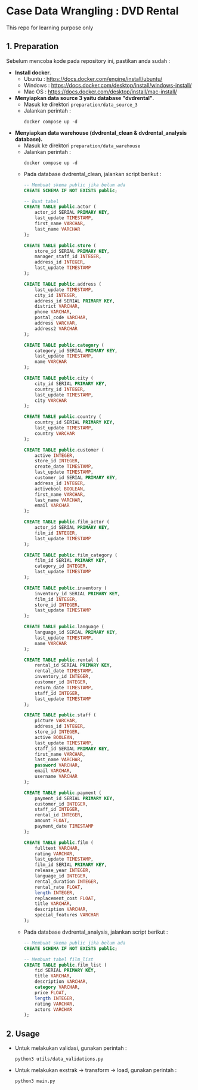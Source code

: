 # Case Data Wrangling : DVD Rental
This repo for learning purpose only

## 1. Preparation
Sebelum mencoba kode pada repository ini, pastikan anda sudah :
- **Install docker**. 
    - Ubuntu : https://docs.docker.com/engine/install/ubuntu/
    - Windows : https://docs.docker.com/desktop/install/windows-install/
    - Mac OS : https://docs.docker.com/desktop/install/mac-install/
- **Menyiapkan data source 3 yaitu database "dvdrental"**. 
    - Masuk ke direktori `preparation/data_source_3`
    - Jalankan perintah :
        ```
        docker compose up -d
        ```
- **Menyiapkan data warehouse (dvdrental_clean & dvdrental_analysis database).**
    - Masuk ke direktori `preparation/data_warehouse`
    - Jalankan perintah :
        ```
        docker compose up -d
        ```
    - Pada database dvdrental_clean, jalankan script berikut :
        ```sql
        -- Membuat skema public jika belum ada
        CREATE SCHEMA IF NOT EXISTS public;

        -- Buat tabel
        CREATE TABLE public.actor (
            actor_id SERIAL PRIMARY KEY,
            last_update TIMESTAMP,
            first_name VARCHAR,
            last_name VARCHAR
        );

        CREATE TABLE public.store (
            store_id SERIAL PRIMARY KEY,
            manager_staff_id INTEGER,
            address_id INTEGER,
            last_update TIMESTAMP
        );

        CREATE TABLE public.address (
            last_update TIMESTAMP,
            city_id INTEGER,
            address_id SERIAL PRIMARY KEY,
            district VARCHAR,
            phone VARCHAR,
            postal_code VARCHAR,
            address VARCHAR,
            address2 VARCHAR
        );

        CREATE TABLE public.category (
            category_id SERIAL PRIMARY KEY,
            last_update TIMESTAMP,
            name VARCHAR
        );

        CREATE TABLE public.city (
            city_id SERIAL PRIMARY KEY,
            country_id INTEGER,
            last_update TIMESTAMP,
            city VARCHAR
        );

        CREATE TABLE public.country (
            country_id SERIAL PRIMARY KEY,
            last_update TIMESTAMP,
            country VARCHAR
        );

        CREATE TABLE public.customer (
            active INTEGER,
            store_id INTEGER,
            create_date TIMESTAMP,
            last_update TIMESTAMP,
            customer_id SERIAL PRIMARY KEY,
            address_id INTEGER,
            activebool BOOLEAN,
            first_name VARCHAR,
            last_name VARCHAR,
            email VARCHAR
        );

        CREATE TABLE public.film_actor (
            actor_id SERIAL PRIMARY KEY,
            film_id INTEGER,
            last_update TIMESTAMP
        );

        CREATE TABLE public.film_category (
            film_id SERIAL PRIMARY KEY,
            category_id INTEGER,
            last_update TIMESTAMP
        );

        CREATE TABLE public.inventory (
            inventory_id SERIAL PRIMARY KEY,
            film_id INTEGER,
            store_id INTEGER,
            last_update TIMESTAMP
        );

        CREATE TABLE public.language (
            language_id SERIAL PRIMARY KEY,
            last_update TIMESTAMP,
            name VARCHAR
        );

        CREATE TABLE public.rental (
            rental_id SERIAL PRIMARY KEY,
            rental_date TIMESTAMP,
            inventory_id INTEGER,
            customer_id INTEGER,
            return_date TIMESTAMP,
            staff_id INTEGER,
            last_update TIMESTAMP
        );

        CREATE TABLE public.staff (
            picture VARCHAR,
            address_id INTEGER,
            store_id INTEGER,
            active BOOLEAN,
            last_update TIMESTAMP,
            staff_id SERIAL PRIMARY KEY,
            first_name VARCHAR,
            last_name VARCHAR,
            password VARCHAR,
            email VARCHAR,
            username VARCHAR
        );

        CREATE TABLE public.payment (
            payment_id SERIAL PRIMARY KEY,
            customer_id INTEGER,
            staff_id INTEGER,
            rental_id INTEGER,
            amount FLOAT,
            payment_date TIMESTAMP
        );

        CREATE TABLE public.film (
            fulltext VARCHAR,
            rating VARCHAR,
            last_update TIMESTAMP,
            film_id SERIAL PRIMARY KEY,
            release_year INTEGER,
            language_id INTEGER,
            rental_duration INTEGER,
            rental_rate FLOAT,
            length INTEGER,
            replacement_cost FLOAT,
            title VARCHAR,
            description VARCHAR,
            special_features VARCHAR
        );
        ```
    - Pada database dvdrental_analysis, jalankan script berikut :
        ```sql
        -- Membuat skema public jika belum ada
        CREATE SCHEMA IF NOT EXISTS public;

        -- Membuat tabel film_list
        CREATE TABLE public.film_list (
            fid SERIAL PRIMARY KEY,
            title VARCHAR,
            description VARCHAR,
            category VARCHAR,
            price FLOAT,
            length INTEGER,
            rating VARCHAR,
            actors VARCHAR
        );
        ```

## 2. Usage
- Untuk melakukan validasi, gunakan perintah :
    ```
    python3 utils/data_validations.py
    ```
- Untuk melakukan exstrak -> transform -> load, gunakan perintah :
    ```
    python3 main.py
    ```